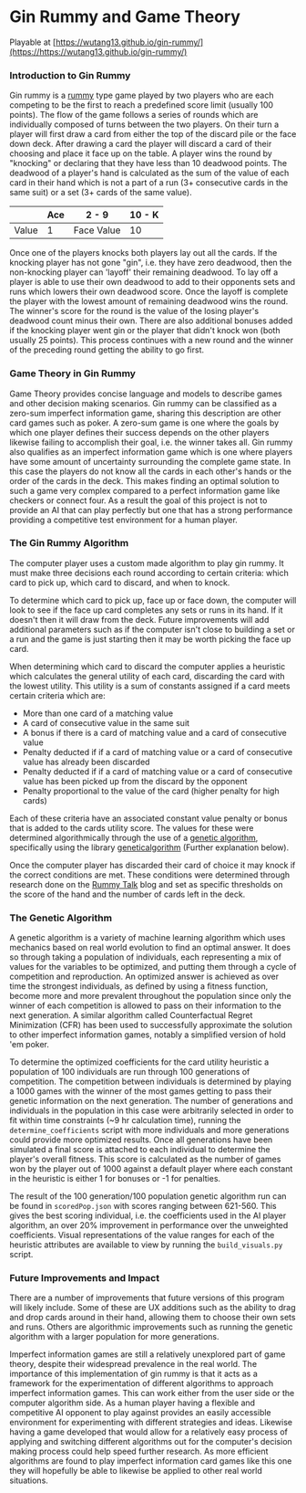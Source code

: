 # Gin Rummy and Game Theory

Playable at [https://wutang13.github.io/gin-rummy/](https://https://wutang13.github.io/gin-rummy/)

### Introduction to Gin Rummy

Gin rummy is a [rummy](https://en.wikipedia.org/wiki/Rummy) type game played by two players who are each competing to be the first to reach a predefined score limit (usually 100 points). The flow of the game follows a series of rounds which are individually composed of turns between the two players. On their turn a player will first draw a card from either the top of the discard pile or the face down deck. After drawing a card the player will discard a card of their choosing and place it face up on the table. A player wins the round by "knocking" or declaring that they have less than 10 deadwood points. The deadwood of a player's hand is calculated as the sum of the value of each card in their hand which is not a part of a run (3+ consecutive cards in the same suit) or a set (3+ cards of the same value).


|   | Ace | 2 - 9 | 10 - K |
| - | - | - | - |
| Value | 1 | Face Value | 10 |

Once one of the players knocks both players lay out all the cards. If the knocking player has not gone "gin", i.e. they have zero deadwood, then the non-knocking player can 'layoff' their remaining deadwood. To lay off a player is able to use their own deadwood to add to their opponents sets and runs which lowers their own deadwood score. Once the layoff is complete the player with the lowest amount of remaining deadwood wins the round. The winner's score for the round is the value of the losing player's deadwood count minus their own. There are also additional bonuses added if the knocking player went gin or the player that didn't knock won (both usually 25 points). This process continues with a new round and the winner of the preceding round getting the ability to go first.

### Game Theory in Gin Rummy

Game Theory provides concise language and models to describe games and other decision making scenarios. Gin rummy can be classified as a zero-sum imperfect information game, sharing this description are other card games such as poker. A zero-sum game is one where the goals by which one player defines their success depends on the other players likewise failing to accomplish their goal, i.e. the winner takes all. Gin rummy also qualifies as an imperfect information game which is one where players have some amount of uncertainty surrounding the complete game state. In this case the players do not know all the cards in each other's hands or the order of the cards in the deck. This makes finding an optimal solution to such a game very complex compared to a perfect information game like checkers or connect four. As a result the goal of this project is not to provide an AI that can play perfectly but one that has a strong performance providing a competitive test environment for a human player.

### The Gin Rummy Algorithm

The computer player uses a custom made algorithm to play gin rummy. It must make three decisions each round according to certain criteria: which card to pick up, which card to discard, and when to knock.

To determine which card to pick up, face up or face down, the computer will look to see if the face up card completes any sets or runs in its hand. If it doesn't then it will draw from the deck. Future improvements will add additional parameters such as if the computer isn't close to building a set or a run and the game is just starting then it may be worth picking the face up card.

When determining which card to discard the computer applies a heuristic which calculates the general utility of each card, discarding the card with the lowest utility. This utility is a sum of constants assigned if a card meets certain criteria which are:

* More than one card of a matching value
* A card of consecutive value in the same suit
* A bonus if there is a card of matching value and a card of consecutive value
* Penalty deducted if if a card of matching value or a card of consecutive value has already been discarded
* Penalty deducted if if a card of matching value or a card of consecutive value has been picked up from the discard by the opponent
* Penalty proportional to the value of the card (higher penalty for high cards)

Each of these criteria have an associated constant value penalty or bonus that is added to the cards utility score. The values for these were determined algorithmically through the use of a [genetic algorithm](https://en.wikipedia.org/wiki/Genetic_algorithm), specifically using the library [geneticalgorithm](https://www.npmjs.com/package/geneticalgorithm) (Further explanation below).

Once the computer player has discarded their card of choice it may knock if the correct conditions are met. These conditions were determined through research done on the [Rummy Talk](http://rummytalk.com/keeping-under-count/) blog and set as specific thresholds on the score of the hand and the number of cards left in the deck.

### The Genetic Algorithm

A genetic algorithm is a variety of machine learning algorithm which uses mechanics based on real world evolution to find an optimal answer. It does so through taking a population of individuals, each representing a mix of values for the variables to be optimized, and putting them through a cycle of competition and reproduction. An optimized answer is achieved as over time the strongest individuals, as defined by using a fitness function, become more and more prevalent throughout the population since only the winner of each competition is allowed to pass on their information to the next generation. A similar algorithm called Counterfactual Regret Minimization (CFR) has been used to successfully approximate the solution to other imperfect information games, notably a simplified version of hold 'em poker.

To determine the optimized coefficients for the card utility heuristic a population of 100 individuals are run through 100 generations of competition. The competition between individuals is determined by playing a 1000 games with the winner of the most games getting to pass their genetic information on the next generation. The number of generations and individuals in the population in this case were arbitrarily selected in order to fit within time constraints (~9 hr calculation time), running the `determine_coefficients` script with more individuals and more generations could provide more optimized results. Once all generations have been simulated a final score is attached to each individual to determine the player's overall fitness. This score is calculated as the number of games won by the player out of 1000 against a default player where each constant in the heuristic is either 1 for bonuses or -1 for penalties.

The result of the 100 generation/100 population genetic algorithm run can be found in `scoredPop.json` with scores ranging between 621-560. This gives the best scoring individual, i.e. the coefficients used in the AI player algorithm, an over 20% improvement in performance over the unweighted coefficients. Visual representations of the value ranges for each of the heuristic attributes are available to view by running the `build_visuals.py` script.

### Future Improvements and Impact

There are a number of improvements that future versions of this program will likely include. Some of these are UX additions such as the ability to drag and drop cards around in their hand, allowing them to choose their own sets and runs. Others are algorithmic improvements such as running the genetic algorithm with a larger population for more generations.

Imperfect information games are still a relatively unexplored part of game theory, despite their widespread prevalence in the real world. The importance of this implementation of gin rummy is that it acts as a framework for the experimentation of different algorithms to approach imperfect information games. This can work either from the user side or the computer algorithm side. As a human player having a flexible and competitive AI opponent to play against provides an easily accessible environment for experimenting with different strategies and ideas. Likewise having a game developed that would allow for a relatively easy process of applying and switching different algorithms out for the computer's decision making process could help speed further research. As more efficient algorithms are found to play imperfect information card games like this one they will hopefully be able to likewise be applied to other real world situations.
